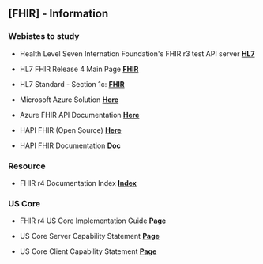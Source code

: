 ## [FHIR] - Information

### Webistes to study

* Health Level Seven Internation Foundation's FHIR r3 test API server **[HL7](http://test.fhir.org/r3/)**

* HL7 FHIR Release 4 Main Page **[FHIR](http://hl7.org/fhir/)**


* HL7 Standard - Section 1c: **[FHIR](https://www.hl7.org/implement/standards/product_section.cfm?section=12)**

* Microsoft Azure Solution **[Here](https://azure.microsoft.com/en-us/services/azure-api-for-fhir/#features)**

* Azure FHIR API Documentation **[Here](https://docs.microsoft.com/en-us/azure/healthcare-apis/fhir/)**

* HAPI FHIR (Open Source) **[Here](https://hapifhir.io/)**

* HAPI FHIR Documentation **[Doc](https://hapifhir.io/hapi-fhir/docs/)**

### Resource

* FHIR r4 Documentation Index **[Index](http://hl7.org/fhir/documentation.html)**


### US Core
* FHIR r4 US Core Implementation Guide **[Page](http://www.hl7.org/fhir/us/core/)**

* US Core Server Capability Statement **[Page](http://www.hl7.org/fhir/us/core/CapabilityStatement-us-core-server.html)**

* US Core Client Capability Statement **[Page](http://www.hl7.org/fhir/us/core/CapabilityStatement-us-core-client.html)**



